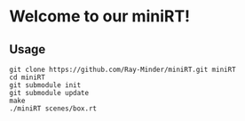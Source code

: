 # Welcome to our miniRT!

## Usage

```
git clone https://github.com/Ray-Minder/miniRT.git miniRT
cd miniRT
git submodule init
git submodule update
make
./miniRT scenes/box.rt
```
